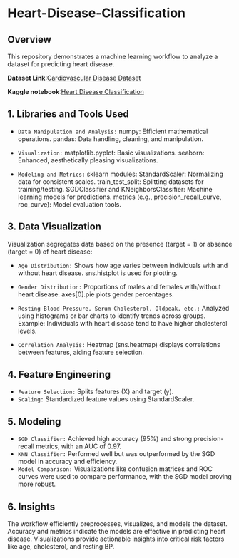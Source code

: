 # Heart-Disease-Classification

## Overview
This repository demonstrates a machine learning workflow to analyze a dataset for predicting heart disease.

**Dataset Link**:[Cardiovascular Disease Dataset](https://www.kaggle.com/code/fatmaabdulfattah/heart-disease-classification)

**Kaggle notebook**:[Heart Disease Classification](https://www.kaggle.com/code/fatmaabdulfattah/heart-disease-classification)

## 1. Libraries and Tools Used
- `Data Manipulation and Analysis:`
  numpy: Efficient mathematical operations.
  pandas: Data handling, cleaning, and manipulation.
  
- `Visualization:`
  matplotlib.pyplot: Basic visualizations.
  seaborn: Enhanced, aesthetically pleasing visualizations.
  
- `Modeling and Metrics:`
  sklearn modules:
    StandardScaler: Normalizing data for consistent scales.
    train_test_split: Splitting datasets for training/testing.
    SGDClassifier and KNeighborsClassifier: Machine learning models for predictions.
    metrics (e.g., precision_recall_curve, roc_curve): Model evaluation tools.

## 3. Data Visualization
Visualization segregates data based on the presence (target = 1) or absence (target = 0) of heart disease:

- `Age Distribution:`
Shows how age varies between individuals with and without heart disease.
sns.histplot is used for plotting.

- `Gender Distribution:`
Proportions of males and females with/without heart disease.
axes[0].pie plots gender percentages.

- `Resting Blood Pressure, Serum Cholesterol, Oldpeak, etc.:`
Analyzed using histograms or bar charts to identify trends across groups.
Example: Individuals with heart disease tend to have higher cholesterol levels.

- `Correlation Analysis:`
Heatmap (sns.heatmap) displays correlations between features, aiding feature selection.

## 4. Feature Engineering
- `Feature Selection:` Splits features (X) and target (y).
- `Scaling:` Standardized feature values using StandardScaler.


## 5. Modeling
- `SGD Classifier:` Achieved high accuracy (95%) and strong precision-recall metrics, with an AUC of 0.97.
- `KNN Classifier:` Performed well but was outperformed by the SGD model in accuracy and efficiency.
- `Model Comparison:` Visualizations like confusion matrices and ROC curves were used to compare performance, with the SGD model proving more robust.

## 6. Insights
The workflow efficiently preprocesses, visualizes, and models the dataset.
Accuracy and metrics indicate the models are effective in predicting heart disease.
Visualizations provide actionable insights into critical risk factors like age, cholesterol, and resting BP.



